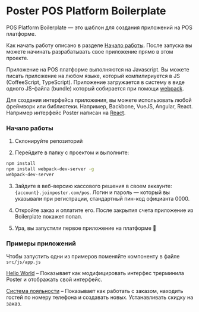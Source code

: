 # Poster POS Platform Boilerplate

POS Platform Boilerplate — это шаблон для создания приложений на POS платформе.    

Как начать работу описано в разделе [Начало работы](https://github.com/joinposter/pos-platform-boilerplate#%D0%9D%D0%B0%D1%87%D0%B0%D0%BB%D0%BE-%D1%80%D0%B0%D0%B1%D0%BE%D1%82%D1%8B). После запуска вы можете начинать разрабатывать свое приложение прямо в этом проекте.

Приложение на POS платформе выполняются на Javascript. 
Вы можете писать приложение на любом языке, который компилириуется в JS (CoffeeScript, TypeScript). 
Приложение загружается в систему в виде одного JS-файла (bundle) который собирается при помощи [webpack](https://webpack.js.org/).

Для создания интерфейса приложения, вы можете использовать любой фреймворк или библиотеки. 
Например, Backbone, VueJS, Angular, React. Например интерфейс Poster написан на [React](https://reactjs.org/).


### Начало работы

1. Склонируйте репозиторий

2. Перейдите в папку с проектом и выполните: 

```bash
npm install 
npm install webpack-dev-server -g
webpack-dev-server
```

3. Зайдите в веб-версию кассового решения в своем аккаунте: `{account}.joinposter.com/pos`. Логин и пароль — который вы указывали при регистрации, стандартный пин-код официанта 0000. 

4. Откройте заказ и оплатите его. После закрытия счета приложение из Boilerplate покажет попап.

5. Ура, вы запустили первое приложение на платформе 🎉


### Примеры приложений

Чтобы запустить одни из примеров поменяйте компоненту в файле `src/js/app.js` 

[Hello World](https://github.com/joinposter/pos-platform-boilerplate/tree/master/examples/hello-world) – Показывает как модифицировать интерфес трерминила Poster и отображать свой интерфейс. 

[Система лояльности](https://github.com/joinposter/pos-platform-boilerplate/tree/master/examples/loyalty) – Показывает как работать с заказом, находить гостей по номеру телефона и создавать новых. Устанавливать скидку на заказ.

